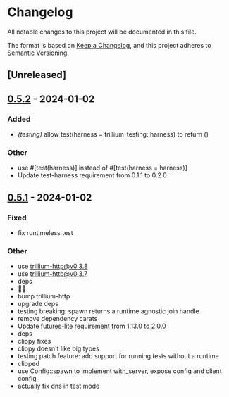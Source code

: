 # Changelog
All notable changes to this project will be documented in this file.

The format is based on [Keep a Changelog](https://keepachangelog.com/en/1.0.0/),
and this project adheres to [Semantic Versioning](https://semver.org/spec/v2.0.0.html).

## [Unreleased]

## [0.5.2](https://github.com/trillium-rs/trillium/compare/trillium-testing-v0.5.1...trillium-testing-v0.5.2) - 2024-01-02

### Added
- *(testing)* allow test(harness = trillium_testing::harness) to return ()

### Other
- use #[test(harness)] instead of #[test(harness = harness)]
- Update test-harness requirement from 0.1.1 to 0.2.0

## [0.5.1](https://github.com/trillium-rs/trillium/compare/trillium-testing-v0.5.0...trillium-testing-v0.5.1) - 2024-01-02

### Fixed
- fix runtimeless test

### Other
- use trillium-http@v0.3.8
- use trillium-http@v0.3.7
- deps
- 📎💬
- bump trillium-http
- upgrade deps
- testing breaking: spawn returns a runtime agnostic join handle
- remove dependency carats
- Update futures-lite requirement from 1.13.0 to 2.0.0
- deps
- clippy fixes
- clippy doesn't like big types
- testing patch feature: add support for running tests without a runtime
- clipped
- use Config::spawn to implement with_server, expose config and client config
- actually fix dns in test mode
